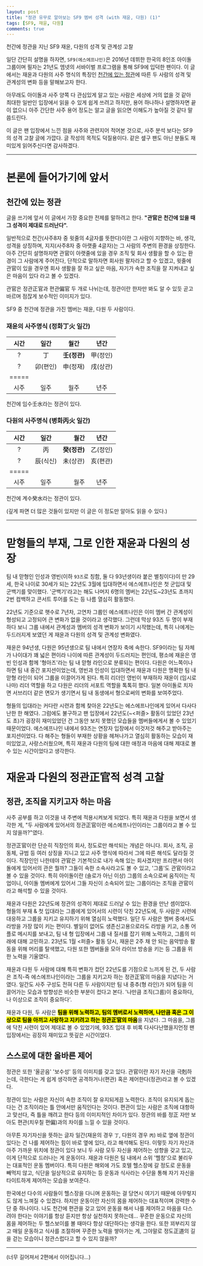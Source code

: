 ```yaml
---
layout: post
title: "정관 유무로 알아보는 SF9 멤버 성격 (with 재윤, 다원) (1)"
tags: [SF9, 재윤, 다원]
comments: true
---
```


천간에 정관을 지닌 SF9 재윤, 다원의 성격 및 관계성 고찰

일단 간단히 설명을 하자면, `SF9(에스에프나인)`은 2016년 데뷔한 한국의 8인조 아이돌 그룹이며 필자는 21년도 엠넷의 서바이벌 프로그램을 통해 SF9에 입덕한 팬이다. 이 글에서는 재윤과 다원의 사주 명식의 특징인 <u>천간에 있는 정관</u>에 따른 두 사람의 성격 및 관계성의 변화 등을 말해보고자 한다.

아무래도 아이돌과 사주 양쪽 다 관심있게 알고 있는 사람은 세상에 거의 없을 것 같아 최대한 일반인 입장에서 읽을 수 있게 쉽게 쓰려고 하지만, 용어 하나하나 설명하자면 끝이 없으니 아주 간단한 사주 용어 정도는 알고 글을 읽으면 이해도가 높아질 것 같다 말씀드린다.

이 글은 팬 입장에서 느낀 점을 사주와 관련지어 적어본 것으로, 사주 분석 보다는 SF9의 성격 고찰 글에 가깝다. 글 작성의 목적도 덕질용이다. 같은 셒구 팬도 아닌 분들도 재미있게 읽어주신다면 감사하겠다.

---

# 본론에 들어가기에 앞서

## 천간에 있는 정관

글을 쓰기에 앞서 이 글에서 가장 중요한 전제를 말하려고 한다. **"관官은 천간에 있을 때 그 성격이 제대로 드러난다".**

일반적으로 천간(사주8자 중 윗줄의 4글자를 뜻한다)이란 그 사람이 지향하는 바, 생각, 성격을 상징하며, 지지(사주8자 중 아랫줄 4글자)는 그 사람의 주변의 환경을 상징한다. 아주 간단히 설명하자면 관官이 아랫줄에 있을 경우 조직 및 회사 생활을 할 수 있는 환경이 그 사람에게 주어진다, 단적으로 말하자면 회사원 팔자라고 할 수 있겠고, 윗줄에 관官이 있을 경우엔 회사 생활을 잘 하고 싶은 마음, 자기가 속한 조직을 잘 지켜내고 싶은 마음이 있다 라고 볼 수 있겠다.

관官은 정관正官과 편관偏官 두 개로 나뉘는데, 정관이란 한자만 봐도 알 수 있듯 곧고 바르며 점잖게 보수적인 이미지가 있다.

SF9 중 천간에 정관을 가진 멤버는 재윤, 다원 두 사람이다.

### 재윤의 사주명식 (정화丁火 일간)

| 시간 | 일간 | 월간 | 년간 |
|:-------:|:-------:|:-------:|:-------:|
| ? | 丁 | **壬(정관)** | 甲(정인) |
| ? | 卯(편인) | 申(정재) | 戌(상관) |
|=====
| 시주 | 일주 | 월주 | 년주 |

천간에 임수壬水라는 정관이 있다.

### 다원의 사주명식 (병화丙火 일간)

| 시간 | 일간 | 월간 | 년간 |
|:-------:|:-------:|--------:|:-------:|  
| ? | 丙 | **癸(정관)** | 乙(정인) |
| ? | 辰(식신) | 未(상관) | 亥(편관) |
|=====
| 시주 | 일주 | 월주 | 년주 |

천간에 계수癸水라는 정관이 있다.

(깊게 파면 더 많은 것들이 있지만 이 글은 이 정도만 알아도 읽을 수 있다.)

---

# 맏형들의 부재, 그로 인한 재윤과 다원의 성장

팀 내 맏형인 인성과 영빈(이하 `93즈`로 칭함, 둘 다 93년생이라 붙은 별칭이다)이 만 29세, 한국 나이로 30세가 되는 22년도 3월에 입대하면서 에스에프나인은 첫 군입대 및 군백기를 맞이했다. '군백기'라고는 해도 나머지 6명의 멤버는 22년도~23년도 초까지 2번 컴백하고 콘서트 투어를 도는 등 나름 열심히 활동했다.

22년도 기준으로 햇수로 7년차, 고연차 그룹인 에스에프나인은 이미 멤버 간 관계성이 형성되고 고정되어 큰 변화가 없을 것이라고 생각했다. 그런데 막상 93즈 두 명이 부재하다 보니 그룹 내에서 관계성과 멤버의 성격 변화가 보이기 시작했는데, 특히 나에게는 두드러지게 보였던 게 재윤과 다원의 성격 및 관계성 변화였다.

재윤은 94년생, 다원은 95년생으로 팀 내에서 연장자 축에 속한다. SF9이라는 팀 자체가 나이대가 꽤 넓은 편이라 나이에 따른 관계성이 두드러지는 편인데, 평소에 재윤은 영빈 인성과 함께 '형아즈'라는 팀 내 맏형 라인으로 분류되는 편이다. 다원은 어느쪽이나 하면 팀 내 중간 포지션이었는데, 영빈과 인성이 입대하면서 재윤과 다원은 명확한 팀 내 맏형 라인이 되어 그룹을 이끌어가게 된다. 특히 리더인 영빈이 부재하자 재윤이 (임시로나마) 리더 역할을 하고 다원은 리더의 서포트 역할을 톡톡히 했다. 일본 아이돌로 치자면 서브리더 같은 면모가 생기면서 팀 내 동생에서 형으로써의 변화를 보여주었다.

형들의 입대라는 커다란 시련과 함께 찾아온 22년도는 에스에프나인에게 있어서 다사다난한 한 해였다. 그럼에도 불구하고 팬 입장에서 22년도(~<퍼즐> 활동이 있었던 23년도 초)가 굉장히 재미있었던 건 그동안 보지 못했던 모습들을 멤버들에게서 볼 수 있었기 때문이었다. 에스에프나인 내에서 93즈는 연장자 입장에서 이것저것 해주고 받아주는 포지션이었다. 다 해주는 형들이 부재한 상황을 헤쳐나가고 열심히 활동하는 모습이 재미있었고, 사랑스러웠으며, 특히 재윤과 다원의 팀에 대한 애정과 마음에 대해 제대로 볼 수 있는 시간이었다고 생각한다.

# 재윤과 다원의 정관正官적 성격 고찰

## 정관, 조직을 지키고자 하는 마음

사주 공부를 하고 이것을 내 주변에 적용시켜보게 되었다. 특히 재윤과 다원을 보면서 생각한 게, "두 사람에게 있어서의 정관正官이란 에스에프나인이라는 그룹이라고 볼 수 있지 않을까?"였다.

정관正官이란 단순히 직장인의 회사, 정도로만 해석되는 개념은 아니다. 회사, 조직, 공동체, 규범 등 여러 상징을 지니고 있고 사주 명식에 따라서 그에 따른 해석도 달라질 것이다. 직장인인 나한테야 관官은 기본적으로 내가 속해 있는 회사겠지만 프리랜서 아이돌에게 있어서의 관은 뭘까? 그들이 속한 소속사라고도 볼 수 있고, '그룹'도 관官이라고 볼 수 있을 것이다. 특히 아이돌이란 (솔로가 아닌 이상) 그룹의 소속으로써 움직이는 직업이니, 아이돌 멤버에게 있어서 그들 자신이 소속되어 있는 그룹이라는 조직을 관官이라고 해석할 수 있을 것이다.

재윤과 다원은 22년도에 정관의 성격이 제대로 드러날 수 있는 환경을 만난 셈이었다. 형들의 부재 & 첫 입대라는 그룹에게 있어서의 시련이 닥친 22년도에, 두 사람은 시련에 대응하고 그룹을 지키고 유지하기 위해 열심히 노력했다. 일단 두 사람은 멤버 중에서도 라방을 가장 많이 키는 편이다. 별일이 없어도 생존신고용으로라도 라방을 키고, 소통 어플로 메시지를 보내고, 팀 내 형 입장에서 그룹 내 질서를 잡기 위해 노력하고, 그룹의 미래에 대해 고민하고. 23년도 1월 <퍼즐> 활동 당시, 재윤은 2주 채 안 되는 음악방송 활동을 위해 머리를 탈색했고, 다원 또한 멤버들을 모아 라이브 방송을 키는 등 그룹을 위한 노력을 기울였다.

재윤과 다원 두 사람에 대해 특히 변화가 컸던 22년도를 기점으로 느끼게 된 건, 두 사람은 조직-즉 에스에프나인이라는 그룹을 지키고자 하는 정관正官의 마음을 지녔다는 거였다. 일간도 사주 구성도 전혀 다른 두 사람이지만 팀 내 중추(형 라인)가 되어 팀을 이끌어가는 모습과 방향성은 비슷한 부분이 컸다고 본다. '나만큼 조직(그룹)이 중요하다, 나 이상으로 조직이 중요하다'.

재윤과 다원, 두 사람은 <mark>**팀을 위해 노력하고, 팀의 멤버로서 노력하며, 나만큼 혹은 그 이상으로 팀을 아끼고 사랑하고 지키려고 하는 정관正官의 마음**</mark>을 지녔다. 그 마음을, 그룹에 닥친 시련이 있어 제대로 볼 수 있었기에, 93즈 입대 후 비록 다사다난했을지언정 팬 입장에서는 굉장히 재미있고 뜻깊은 시간이었다.

## 스스로에 대한 올바른 제어

정관은 또한 '올곧음' '보수성' 등의 이미지를 갖고 있다. 관官이란 자기 자신을 극剋하는데, 극한다는 게 쉽게 생각하면 공격하거나(편관) 혹은 제어한다(정관)라고 볼 수 있겠다.

정관이 있는 사람은 자신이 속한 조직이 잘 유지되게끔 노력한다. 조직이 유지되게 돕는다는 건 조직이라는 틀 안에서만 움직인다는 것이다. 편관이 있는 사람은 조직에 대항하고 맞선다, 즉 틀을 깨려고 한다 등의 이미지적인 차이가 있다. 정관의 바를 정正 자만 보아도 편관(치우칠 편偏)과의 차이를 느낄 수 있을 것이다.

아무튼 자기자신을 뜻하는 글자 일간(재윤의 경우 `丁`, 다원의 경우 `丙`) 바로 옆에 정관이 있다는 건 나를 제어하는 힘이 바로 옆에 있다, 라고 해석해도 된다. 이렇듯 자기 자신과 아주 가까운 위치에 정관이 있다 보니 두 사람 모두 자신을 제어하는 성향을 갖고 있고, 이게 단적으로 드러나는 게 운동이다. 재윤과 다원은 팀 내에서 소위 '헬창'으로 불리우는 대표적인 운동 멤버이다. 특히 다원은 해외에 가도 호텔 헬스장에 갈 정도로 운동을 빼먹지 않고, 식단을 일상적으로 유지하는 등 운동과 식사라는 수단을 통해 자기 자신을 타이트하게 제어하는 모습을 보여준다.

한국에선 다수의 사람들이 헬스장을 다니며 운동하는 걸 당연시 여기기 때문에 아무렇지도 않게 느껴질 수 있겠다. 하지만 운동이란 자신의 몸을 제어하는 대표적이며 강력한 수단 중 하나이다. 나도 천간에 편관을 갖고 있어 운동을 해서 나를 제어하고 마음을 다스려야 한다는 이야기를 항상 듣지만 항상 실천하지 못하는데... 꾸준한 운동으로 자신의 몸을 제어하는 두 헬스보이를 볼 때마다 항상 대단하다는 생각을 한다. 또한 꾀부리지 않고 매일 운동하고 식사를 조절하며 꾸준한 노력을 쌓아가는 게, 그야말로 정도正道의 길을 걷는 모습이니 정관스럽다고 할 수 있지 않을까?

---

(너무 길어져서 2편에서 이어집니다...) 